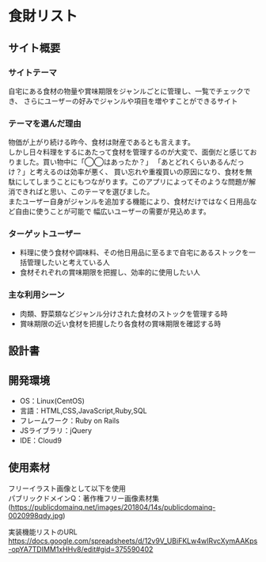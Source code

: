 # 食財リスト

## サイト概要
### サイトテーマ
自宅にある食材の物量や賞味期限をジャンルごとに管理し、一覧でチェックでき、
さらにユーザーの好みでジャンルや項目を増やすことができるサイト
​
### テーマを選んだ理由
物価が上がり続ける昨今、食材は財産であるとも言えます。<br>
しかし日々料理をするにあたって食材を管理するのが大変で、面倒だと感じておりました。買い物中に「◯◯はあったか？」
「あとどれくらいあるんだっけ？」と考えるのは効率が悪く、
買い忘れや重複買いの原因になり、食材を無駄にしてしまうことにもつながります。このアプリによってそのような問題が解消できればと思い、このテーマを選びました。<br>
またユーザー自身がジャンルを追加する機能により、食材だけではなく日用品など自由に使うことが可能で
幅広いユーザーの需要が見込めます。
### ターゲットユーザー
- 料理に使う食材や調味料、その他日用品に至るまで自宅にあるストックを一括管理したいと考えている人
- 食材それぞれの賞味期限を把握し、効率的に使用したい人​

### 主な利用シーン
- 肉類、野菜類などジャンル分けされた食材のストックを管理する時
- 賞味期限の近い食材を把握したり各食材の賞味期限を確認する時

## 設計書

## 開発環境
- OS：Linux(CentOS)
- 言語：HTML,CSS,JavaScript,Ruby,SQL
- フレームワーク：Ruby on Rails
- JSライブラリ：jQuery
- IDE：Cloud9

## 使用素材
フリーイラスト画像として以下を使用 <br>
パブリックドメインQ：著作権フリー画像素材集(https://publicdomainq.net/images/201804/14s/publicdomainq-0020998qdy.jpg)  

実装機能リストのURL <br>
https://docs.google.com/spreadsheets/d/12v9V_UBiFKLw4wIRvcXymAAKps-opYA7TDIMM1xHHv8/edit#gid=375590402